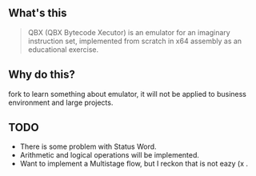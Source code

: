 ## What's this

> QBX (QBX Bytecode Xecutor) is an emulator for an imaginary instruction set, implemented from scratch in x64 assembly as an educational exercise.



## Why do this?

fork to learn something about emulator, it will not be applied to business environment and large projects.



## TODO

- There is some problem with Status Word.
- Arithmetic and logical operations will be implemented.
- Want to implement a Multistage flow, but I reckon that is not eazy (x .

